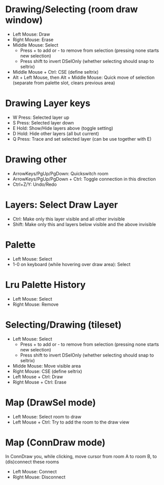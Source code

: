 # Drawing/Selecting (room draw window)

- Left Mouse: Draw
- Right Mouse: Erase
- Middle Mouse: Select
  - Press + to add or - to remove from selection (pressing none starts new selection)
  - Press shift to invert DSelOnly (whether selecting should snap to seltrix)
- Middle Mouse + Ctrl: CSE (define seltrix)
- Alt + Left Mouse, then Alt + Middle Mouse: Quick move of selection (separate from palette slot, clears previous area)

# Drawing Layer keys

- W Press: Selected layer up
- S Press: Selected layer down
- E Hold: Show/Hide layers above (toggle setting) 
- D Hold: Hide other layers (all but current)
- Q Press: Trace and set selected layer (can be use together with E)

# Drawing other

- ArrowKeys/PgUp/PgDown: Quickswitch room
- ArrowKeys/PgUp/PgDown + Ctrl: Toggle connection in this direction
- Ctrl+Z/Y: Undo/Redo

# Layers: Select Draw Layer

- Ctrl: Make only this layer visible and all other invisible
- Shift: Make only this and layers below visible and the above invisible

# Palette

- Left Mouse: Select
- 1-0 on keyboard (while hovering over draw area): Select

# Lru Palette History

- Left Mouse: Select
- Right Mouse: Remove

# Selecting/Drawing (tileset)

- Left Mouse: Select
  - Press + to add or - to remove from selection (pressing none starts new selection)
  - Press shift to invert DSelOnly (whether selecting should snap to seltrix)
- Midde Mouse: Move visible area
- Right Mouse: CSE (define seltrix)
- Left Mouse + Ctrl: Draw
- Right Mouse + Ctrl: Erase

# Map (DrawSel mode)

- Left Mouse: Select room to draw
- Left Mouse + Ctrl: Try to add the room to the draw view

# Map (ConnDraw mode)

In ConnDraw you, while clicking, move cursor from room A to room B, to (dis)connect these rooms

- Left Mouse: Connect
- Right Mouse: Disconnect

